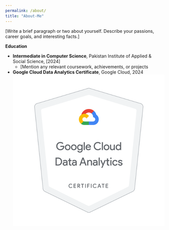 ```yaml
---
permalink: /about/
title: "About-Me"
---
```


[Write a brief paragraph or two about yourself. Describe your passions, career goals, and interesting facts.]

**Education**

* **Intermediate in Computer Science**, Pakistan Institute of Applied & Social Science, [2024]
  * [Mention any relevant coursework, achievements, or projects
* **Google Cloud Data Analytics Certificate**, Google Cloud, 2024
![CLoud](assets/images/certificate.jpg)
  


